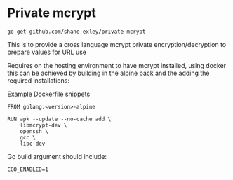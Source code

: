# Private mcrypt

`go get github.com/shane-exley/private-mcrypt`

This is to provide a cross language mcrypt private encryption/decryption to prepare values for URL use

Requires on the hosting environment to have mcrypt installed, using docker this can be achieved by building in the alpine pack and the adding the required installations:

Example Dockerfile snippets
```
FROM golang:<version>-alpine

RUN apk --update --no-cache add \
    libmcrypt-dev \
    openssh \
    gcc \
    libc-dev
```
Go build argument should include:
```
CGO_ENABLED=1
```
